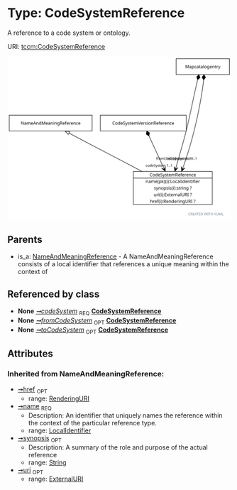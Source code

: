 
# Type: CodeSystemReference


A reference to a code system or ontology.

URI: [tccm:CodeSystemReference](https://hotecosystem.org/tccm/CodeSystemReference)


![img](images/CodeSystemReference.svg)

## Parents

 *  is_a: [NameAndMeaningReference](NameAndMeaningReference.md) - A NameAndMeaningReference consists of a local identifier that references a unique meaning within the context of

## Referenced by class

 *  **None** *[➞codeSystem](codeSystemVersionReference__codeSystem.md)*  <sub>REQ</sub>  **[CodeSystemReference](CodeSystemReference.md)**
 *  **None** *[➞fromCodeSystem](mapcatalogentry__fromCodeSystem.md)*  <sub>OPT</sub>  **[CodeSystemReference](CodeSystemReference.md)**
 *  **None** *[➞toCodeSystem](mapcatalogentry__toCodeSystem.md)*  <sub>OPT</sub>  **[CodeSystemReference](CodeSystemReference.md)**

## Attributes


### Inherited from NameAndMeaningReference:

 * [➞href](nameAndMeaningReference__href.md)  <sub>OPT</sub>
    * range: [RenderingURI](types/RenderingURI.md)
 * [➞name](nameAndMeaningReference__name.md)  <sub>REQ</sub>
    * Description: An identifier that uniquely names the reference within the context of the particular reference type.
    * range: [LocalIdentifier](types/LocalIdentifier.md)
 * [➞synopsis](nameAndMeaningReference__synopsis.md)  <sub>OPT</sub>
    * Description: A summary of the role and purpose of the actual reference
    * range: [String](types/String.md)
 * [➞uri](nameAndMeaningReference__uri.md)  <sub>OPT</sub>
    * range: [ExternalURI](types/ExternalURI.md)
